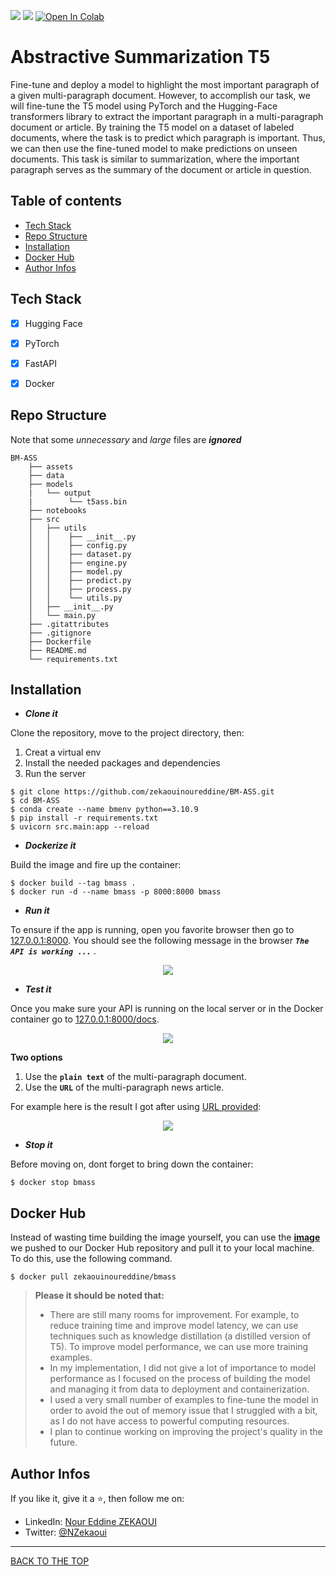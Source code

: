 ![](https://img.shields.io/badge/Python-3.10-brightgreen.svg)
![](https://img.shields.io/badge/PyTorch-1.13-orange.svg)
[![Open In Colab](https://colab.research.google.com/assets/colab-badge.svg)](https://colab.research.google.com/drive/1KKt6A-SEgbIZ3olUNFts5W93YU0ZyZf_?usp=sharing)


# Abstractive Summarization T5
Fine-tune and deploy a model to highlight the most important paragraph of a given multi-paragraph document. However, to accomplish our task, we will fine-tune the T5 model using PyTorch and the Hugging-Face transformers library to extract the important paragraph in a multi-paragraph document or article. By training the T5 model on a dataset of labeled documents, where the task is to predict which paragraph is important. Thus, we can then use the fine-tuned model to make predictions on unseen documents. This task is similar to summarization, where the important paragraph serves as the summary of the document or article in question.


## Table of contents
- [Tech Stack](#tech-stack)
- [Repo Structure](#repo-structure)
- [Installation](#installation)
- [Docker Hub](#docker-hub)
- [Author Infos](#author-infos)


## Tech Stack
- [x] Hugging Face
- [x] PyTorch
- [x] FastAPI
- [x] Docker


## Repo Structure
Note that some *unnecessary* and *large* files are ***ignored***
```
BM-ASS
    ├── assets
    ├── data
    ├── models
    |   └── output
    |        └── t5ass.bin
    ├── notebooks
    ├── src
    │   ├── utils
    │   │    ├── __init__.py
    │   │    ├── config.py
    │   │    ├── dataset.py
    │   │    ├── engine.py
    │   │    ├── model.py
    │   │    ├── predict.py
    │   │    ├── process.py
    │   │    └── utils.py
    │   ├── __init__.py
    │   └── main.py
    ├── .gitattributes
    ├── .gitignore
    ├── Dockerfile
    ├── README.md
    └── requirements.txt
```

## Installation
* ***Clone it***

Clone the repository, move to the project directory, then:
  1. Creat a virtual env
  2. Install the needed packages and dependencies
  3. Run the server

```
$ git clone https://github.com/zekaouinoureddine/BM-ASS.git
$ cd BM-ASS
$ conda create --name bmenv python==3.10.9
$ pip install -r requirements.txt
$ uvicorn src.main:app --reload
```

* ***Dockerize it***

Build the image and fire up the container:
```
$ docker build --tag bmass .
$ docker run -d --name bmass -p 8000:8000 bmass
```

* ***Run it***

To ensure if the app is running, open you favorite browser then go to [127.0.0.1:8000](http://127.0.0.1:8000/). You should see the following message in the browser ***`The API is working ...`*** .

<p align="center">
  <img src="./assets/bm1.PNG" />
</p>

* ***Test it***

Once you make sure your API is running on the local server or in the Docker container go to [127.0.0.1:8000/docs](http://127.0.0.1:8000/docs).

<p align="center">
  <img src="./assets/bm2.PNG" />
</p>

**Two options**
1. Use the **`plain text`** of the multi-paragraph document.
2. Use the **`URL`** of the multi-paragraph news article.

For example here is the result I got after using [URL provided](https://www.theguardian.com/world/2023/jan/19/three-children-among-six-killed-during-indian-kite-flying-festival):

<p align="center">
  <img src="./assets/bm3.PNG" />
</p>

* ***Stop it***

Before moving on, dont forget to bring down the container:
```
$ docker stop bmass
```

## Docker Hub

Instead of wasting time building the image yourself, you can use the [**image**](https://hub.docker.com/r/zekaouinoureddine/bmass) we pushed to our Docker Hub repository and pull it to your local machine. To do this, use the following command.

```
$ docker pull zekaouinoureddine/bmass
```


> **Please it should be noted that:**
>* There are still many rooms for improvement. For example, to reduce training time and improve model latency, we can use techniques such as knowledge distillation (a distilled version of T5). To improve model performance, we can use more training examples.
>* In my implementation, I did not give a lot of importance to model performance as I focused on the process of building the model and managing it from data to deployment and containerization.
>* I used a very small number of examples to fine-tune the model in order to avoid the out of memory issue that I struggled with a bit, as I do not have access to powerful computing resources.
>* I plan to continue working on improving the project's quality in the future.

## Author Infos

If you like it, give it a ⭐, then follow me on:
- LinkedIn: [Nour Eddine ZEKAOUI](https://www.linkedin.com/in/nour-eddine-zekaoui-ba43b1177/)
- Twitter: [@NZekaoui](https://twitter.com/NZekaoui)

---
[BACK TO THE TOP](#bm-ass)
